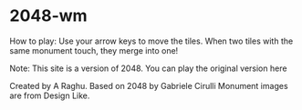 2048-wm
=======
 How to play: Use your arrow keys to move the tiles. When two tiles with the same monument touch, they merge into one!

Note: This site is a version of 2048. You can play the original version here

Created by A Raghu. Based on 2048 by Gabriele Cirulli Monument images are from Design Like. 
